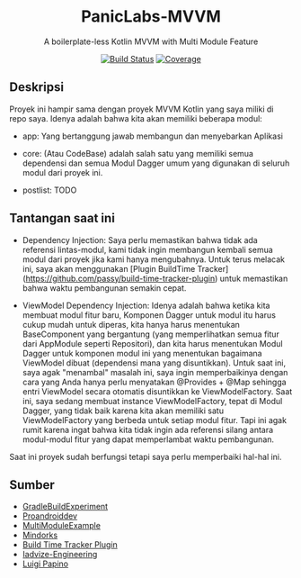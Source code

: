 <h1 align="center">PanicLabs-MVVM</h1>
<p align="center">A boilerplate-less Kotlin MVVM with Multi Module Feature</p>
<p align="center">
  <a href="https://circleci.com/gh/panicDev/panicLabs-MVVM/tree/master"><img src="https://circleci.com/gh/panicDev/panicLabs-MVVM/tree/master.svg?style=svg" alt="Build Status"></a>
  <a href="https://coveralls.io/github/panicDev/panicLabs-MVVM"><img src="https://coveralls.io/repos/github/panicDev/panicLabs-MVVM/badge.svg" alt="Coverage"></a>
</p>


## Deskripsi

Proyek ini hampir sama dengan proyek MVVM Kotlin yang saya miliki di repo saya. Idenya adalah bahwa kita akan memiliki beberapa modul:

- app: Yang bertanggung jawab membangun dan menyebarkan Aplikasi

- core: (Atau CodeBase) adalah salah satu yang memiliki semua dependensi dan semua Modul Dagger umum yang digunakan di seluruh modul dari proyek ini.

- postlist: TODO



## Tantangan saat ini

- Dependency Injection: Saya perlu memastikan bahwa tidak ada referensi lintas-modul, kami tidak ingin membangun kembali semua modul dari proyek jika kami hanya mengubahnya. Untuk terus melacak ini, saya akan menggunakan [Plugin BuildTime Tracker] (https://github.com/passy/build-time-tracker-plugin) untuk memastikan bahwa waktu pembangunan semakin cepat.

- ViewModel Dependency Injection: Idenya adalah bahwa ketika kita membuat modul fitur baru, Komponen Dagger untuk modul itu harus cukup mudah untuk diperas, kita hanya harus menentukan BaseComponent yang bergantung (yang memperlihatkan semua fitur dari AppModule seperti Repositori), dan kita harus menentukan Modul Dagger untuk komponen modul ini yang menentukan bagaimana ViewModel dibuat (dependensi mana yang disuntikkan). Untuk saat ini, saya agak "menambal" masalah ini, saya ingin memperbaikinya dengan cara yang Anda hanya perlu menyatakan @Provides + @Map sehingga entri ViewModel secara otomatis disuntikkan ke ViewModelFactory. Saat ini, saya sedang membuat instance ViewModelFactory, tepat di Modul Dagger, yang tidak baik karena kita akan memiliki satu ViewModelFactory yang berbeda untuk setiap modul fitur. Tapi ini agak rumit karena ingat bahwa kita tidak ingin ada referensi silang antara modul-modul fitur yang dapat memperlambat waktu pembangunan.

Saat ini proyek sudah berfungsi tetapi saya perlu memperbaiki hal-hal ini.

## Sumber

- [GradleBuildExperiment](https://github.com/NikitaKozlov/GradleBuildExperiment)
- [Proandroiddev](https://proandroiddev.com/modules-modules-everywhere-cffa37449f58)
- [MultiModuleExample](https://github.com/MyDogTom/MultiModuleExample)
- [Mindorks](https://medium.com/mindorks/writing-a-modular-project-on-android-304f3b09cb37)
- [Build Time Tracker Plugin](https://github.com/passy/build-time-tracker-plugin)
- [Iadvize-Engineering](https://medium.com/iadvize-engineering/android-multi-module-architecture-a1a7a291a47e)
- [Luigi Papino](https://medium.com/@luigi.papino/dagger2-for-modular-architecture-332e1250a85f)